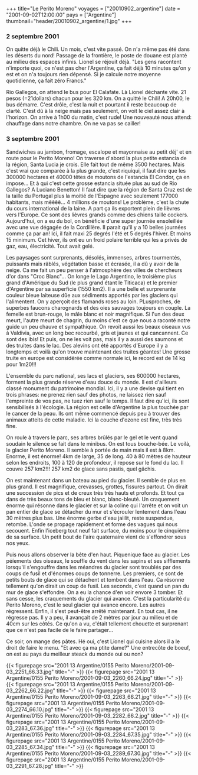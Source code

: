 +++
title="Le Perito Moreno"
voyages = ["20010902_argentine"]
date = "2001-09-02T12:00:00"
pays = ["Argentine"]
thumbnail="header/20010902_argentine/1.jpg"
+++
### 2 septembre 2001

On quitte déjà le Chili. Un mois, c'est vite passé. On n'a même pas été dans 
les déserts du nord! Passage de la frontière, le poste de douane est planté 
au milieu des espaces infinis. Lionel se réjouit déjà. "Les gens racontent n'importe 
quoi, ce n'est pas cher l'Argentine, ça fait déjà 10 minutes qu'on y est et 
on n'a toujours rien dépensé. Si je calcule notre moyenne quotidienne, ça fait 
zéro Francs." 

Rio Gallegos, on attend le bus pour El Calafate. Là Lionel déchante vite. 21 
pesos (=21dollars) chacun pour les 320 km. On a quitté le Chili! A 20h00, le 
bus démarre. C'est drôle, c'est la nuit et pourtant il reste beaucoup de clarté. 
C'est dû à la neige mais pas seulement, on voit le ciel assez clair à l'horizon. 
On arrive à 1h00 du matin, c'est rude! Une nouveauté nous attend: chauffage 
dans notre chambre. On ne va pas se cailler!

### 3 septembre 2001

Sandwiches au jambon, fromage, escalope et mayonnaise au petit déj' et en route 
pour le Perito Moreno! On traverse d'abord la plus petite estancia de la région, 
Santa Lucia je crois. Elle fait tout de même 3500 hectares. Mais c'est vrai 
que comparée à la plus grande, c'est riquiqui, il faut dire que les 300000 hectares 
et 40000 têtes de moutons de l'estancia El Condor, ça en impose... Et à qui 
c'est cette grosse estancia située plus au sud de Rio Gallegos? A Luciano Benetton! 
Il faut dire que la région de Santa Cruz est de la taille du Portugal plus la 
moitié de l'Espagne avec seulement 177000 habitants, mais mêêêê... 4 millions 
de moutons! Le problème, c'est la chute du cours international de la laine. 
A part ça ils exportent plein de lièvres vers l'Europe. Ce sont des lièvres 
grands comme des chiens taille cockers. Aujourd'hui, on a eu du bol, on bénéficie 
d'une super journée ensoleillée avec une vue dégagée de la Cordillère. Il parait 
qu'il y a 10 belles journées comme ça par an! Ici, il fait maxi 25 degrés l'été 
et 5 degrés l'hiver. Et moins 15 minimum. Cet hiver, ils ont eu un froid polaire 
terrible qui les a privés de gaz, eau, électricité. Tout avait gelé.

Les paysages sont surprenants, désolés, immenses, arbres tourmentés, puissants 
mais râblés, végétation basse et écrasée, il a dû y avoir de la neige. Ca me 
fait un peu penser à l'atmosphère des villes de chercheurs d'or dans "Croc Blanc"... 
On longe le Lago Argentino, le troisième plus grand d'Amérique du Sud (le plus 
grand étant le Titicaca) et le premier d'Argentine par sa superficie (1550 km2). 
Il a une belle et surprenante couleur bleue laiteuse dûe aux sédiments apportés 
par les glaciers qui l'alimentent. On y aperçoit des flamands roses au loin. 
PLusproches, de superbes faucons charognards et des oies sauvages toujours en 
couple. La femelle est brun-rouge, le mâle blanc et noir magnifique. Si l'un 
des deux meurt, l'autre meurt de chagrin, du moins c'est ce que nous a raconté 
notre guide un peu chauve et sympathique. On revoit aussi les beaux oiseaux 
vus à Valdivia, avec un long bec recourbé, gris et jaunes et qui cancannent. 
Ce sont des ibis! Et puis, on ne les voit pas, mais il y a aussi des saumons 
et des truites dans le lac. Des alevins ont été apportés d'Europe il y a longtemps 
et voilà qu'on trouve maintenant des truites géantes! Une grosse truite en europe 
est considérée comme normale ici, le record est de 14 kg pour 1m20!!!

L'ensemble du parc national, ses lacs et glaciers, ses 600000 hectares, forment 
la plus grande réserve d'eau douce du monde. Il est d'ailleurs classé monument 
du patrimoine mondial. Ici, il y a une devise qui tient en trois phrases: ne 
prenez rien sauf des photos, ne laissez rien sauf l'empreinte de vos pas, ne 
tuez rien sauf le temps. Il faut dire qu'ici, ils sont sensibilisés à l'écologie. 
La région est celle d'Argentine la plus touchée par le cancer de la peau. Ils 
ont même commencé depuis peu à trouver des animaux atteits de cette maladie. 
Ici la couche d'ozone est fine, très très fine.

On roule à travers le parc, ses arbres brûlés par le gel et le vent quand soudain 
le silence se fait dans le minibus. On est tous bouche-bée. Le voilà, le glacier 
Perito Moreno. Il semble à portée de main mais il est à 8km. Enorme, il est 
énorme! 4km de large, 35 de long. 40 à 80 mètres de hauteur selon les endroits, 
100 à 120 de profondeur, il repose sur le fond du lac. Il couvre 257 km2!!! 
257 km2 de glace sans pastis, quel gâchis.

On est maintenant dans un bateau au pied du glacier. Il semble de plus en plus 
grand. Il est magnifique, crevasses, grottes, fissures partout. On dirait une 
succession de pics et de creux très très hauts et profonds. Et tout ça dans 
de très beaux tons de bleu et blanc, blanc-bleuté. Un craquement énorme qui 
résonne dans le glacier et sur la coline qui l'arrête et on voit un pan entier 
de glace se détacher du mur et s'écrouler lentement dans l'eau 30 mètres plus 
bas. Une énorme gerbe d'eau jaiilit, reste suspendue, retombe. L'onde se propage 
rapidement et forme des vagues qui nous secouent. Enfin l'iceberg tout neuf 
fait surface, du moins pour le cinquième de sa surface. Un petit bout de l'aire 
quaternaire vient de s'effondrer sous nos yeux.

Puis nous allons observer la bête d'en haut. Piquenique face au glacier. Les 
péíements des oiseaux, le souffle du vent dans les sapins et ses sifflements 
lorsqu'il s'engouffre dans les méandres du glacier sont troublés par des coups 
de fusil et d'énormes coups de tonnerre. Les premiers, ce sont de petits bouts 
de glace qui se détachent et tombent dans l'eau. Ca résonne tellement qu'on 
dirait un coup de fusil. Les seconds, c'est quand un pan du mur de glace s'effondre. 
On a eu la chance d'en voir envore 3 tomber. Et sans cesse, les craquements 
du glacier qui avance. C'est la particularité du Perito Moreno, c'est le seul 
glacier qui avance encore. Les autres régressent. Enfin, il s'est peut-être 
arrêté maintenant. En tout cas, il ne régresse pas. Il y a peu, il avançait 
de 2 mètres par jour au milieu et de 40cm sur les côtés. Ce qu'on a vu, c'était 
tellement chouette et surprenant que ce n'est pas facile de le faire partager...

Ce soir, on mange des pâtes. Hé oui, c'est Lionel qui cuisine alors il a le 
droit de faire le menu. "Et avec ça ma ptite dame?" Une entrecôte de boeuf, 
on est au pays du meilleur steack du monde oui ou non?


{{< figurepage src="2001 13 Argentine/0155 Perito Moreno/2001-09-03_2251_66.33.jpg" title="-"  >}}
{{< figurepage src="2001 13 Argentine/0155 Perito Moreno/2001-09-03_2260_66.24.jpg" title="-"  >}}
{{< figurepage src="2001 13 Argentine/0155 Perito Moreno/2001-09-03_2262_66.22.jpg" title="-"  >}}
{{< figurepage src="2001 13 Argentine/0155 Perito Moreno/2001-09-03_2263_66.21.jpg" title="-"  >}}
{{< figurepage src="2001 13 Argentine/0155 Perito Moreno/2001-09-03_2274_66.10.jpg" title="-"  >}}
{{< figurepage src="2001 13 Argentine/0155 Perito Moreno/2001-09-03_2282_66.2.jpg" title="-"  >}}
{{< figurepage src="2001 13 Argentine/0155 Perito Moreno/2001-09-03_2283_67.36.jpg" title="-"  >}}
{{< figurepage src="2001 13 Argentine/0155 Perito Moreno/2001-09-03_2284_67.35.jpg" title="-"  >}}
{{< figurepage src="2001 13 Argentine/0155 Perito Moreno/2001-09-03_2285_67.34.jpg" title="-"  >}}
{{< figurepage src="2001 13 Argentine/0155 Perito Moreno/2001-09-03_2289_67.30.jpg" title="-"  >}}
{{< figurepage src="2001 13 Argentine/0155 Perito Moreno/2001-09-03_2291_67.28.jpg" title="-"  >}}


